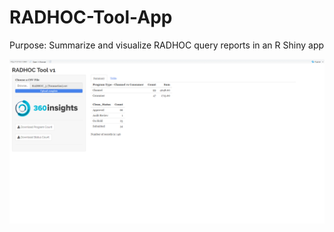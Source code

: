 # RADHOC-Tool-App
Purpose: Summarize and visualize RADHOC query reports in an R Shiny app

![Screenshot](docs/images/RADHOC_tool_screenshot.png)
